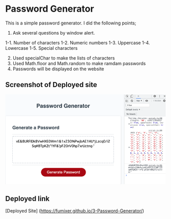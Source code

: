 # Password Generator
This is a simple password generator. I did the following points;
1. Ask several questions by window alert.

1-1. Number of characters
1-2. Numeric numbers
1-3. Uppercase
1-4. Lowercase
1-5. Special characters

2. Used specialChar to make the lists of characters
3. Used Math.floor and Math.random to make ramdam passwords
4. Passwords will be displayed on the website

## Screenshot of Deployed site

![Sheenshot](./Assets/ScreenShot.png)

## Deployed link
[Deployed Site] (https://fumixer.github.io/3-Password-Generator/)
